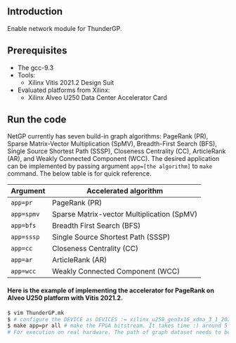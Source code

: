 ## Introduction

Enable network module for ThunderGP. 

## Prerequisites
* The gcc-9.3
* Tools:
    * Xilinx Vitis 2021.2 Design Suit
* Evaluated platforms from Xilinx:
    * Xilinx Alveo U250 Data Center Accelerator Card

## Run the code
NetGP currently has seven build-in graph algorithms: PageRank (PR), Sparse Matrix-Vector Multiplication (SpMV), Breadth-First Search (BFS), Single Source Shortest Path (SSSP), Closeness Centrality (CC), ArticleRank (AR), and Weakly Connected Component (WCC). 
The desired application can be implemented by passing argument ```app=[the algorithm]``` to ``` make ``` command. The below table is for quick reference.

| Argument    | Accelerated algorithm  |
|--------------|--------------|
| ```app=pr``` | PageRank (PR)|
| ```app=spmv``` | Sparse Matrix-vector Multiplication (SpMV) |
| ```app=bfs``` | Breadth First Search (BFS)|
| ```app=sssp``` | Single Source Shortest Path (SSSP)|
| ```app=cc``` | Closeness Centrality (CC)|
| ```app=ar``` | ArticleRank  (AR)|
| ```app=wcc``` | Weakly Connected Component  (WCC)|

#### Here is the example of implementing the accelerator for PageRank on Alveo U250 platform with Vitis 2021.2. 
```sh
$ vim ThunderGP.mk 
$ # configure the DEVICE as DEVICES := xilinx_u250_gen3x16_xdma_3_1_202020_1; configure TARGETS := hw
$ make app=pr all # make the FPGA bitstream. It takes time :) around 5 hours.
# For execution on real hardware. The path of graph dataset needs to be provided by the user. 
```




